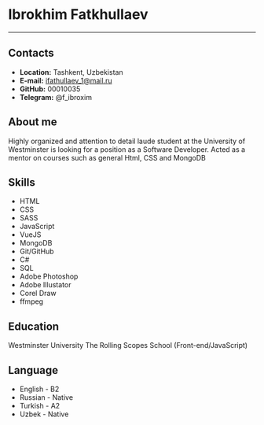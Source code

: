 # Ibrokhim Fatkhullaev

---

## Contacts

- **Location:** Tashkent, Uzbekistan
- **E-mail:** ifathullaev_1@mail.ru
- **GitHub:** 00010035
- **Telegram:** @f_ibroxim

## About me

Highly organized and attention to detail laude student at the University of Westminster is looking for a position as a Software Developer. Acted as a mentor on courses such as general Html, CSS and MongoDB

## Skills

- HTML
- CSS
- SASS
- JavaScript
- VueJS
- MongoDB
- Git/GitHub
- C#
- SQL
- Adobe Photoshop
- Adobe Illustator
- Corel Draw
- ffmpeg

## Education

Westminster University
The Rolling Scopes School (Front-end/JavaScript)

## Language

- English - B2
- Russian - Native
- Turkish - A2
- Uzbek - Native
